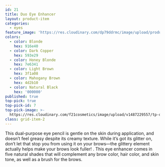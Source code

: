 ```yaml
---
id: 21
title: Duo Eye Enhancer
layout: product-item
categories:
  - eyes
feature_image: 'https://res.cloudinary.com/dp79ddrmc/image/upload/products/duoEyeEnhancer.jpg'
colors:
  - color: Blonde
    hex: 916e40
  - color: Dark Copper
    hex: 593e29
  - color: Honey Blonde
    hex: 7e6341
  - color: Light Brown
    hex: 3f1a08
  - color: Mahogany Brown
    hex: 4d2b10
  - color: Natural Black
    hex: '000000'
published: true
top-pick: true
top-pick-id: 7 
top-pick-image: >-
  https://res.cloudinary.com/f21cosmetics/image/upload/v1487229557/tp-duo-eye-enhancer2.jpg
class: grid-item-2
---
```

This dual-purpose eye pencil is gentle on the skin during application, and doesn’t feel greasy despite its creamy texture.  While it’s got its glitter on, don’t let that stop you from using it on your brows—the glittery element actually helps make your brows look fuller! . This eye enhancer comes in five natural shades that will complement any brow color, hair color, and skin tone, as well as a brush for the brows.
